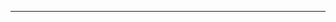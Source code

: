 <!--
CO_OP_TRANSLATOR_METADATA:
{
  "original_hash": "685f55cb07de19b52a30ce6e8b6d889e",
  "translation_date": "2025-08-28T20:59:37+00:00",
  "source_file": "03-CoreGenerativeAITechniques/README.md",
  "language_code": "es"
}
-->


---

